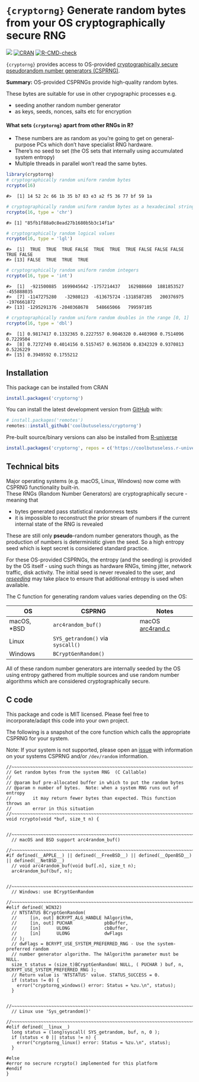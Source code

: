 
<!-- README.md is generated from README.Rmd. Please edit that file -->

# `{cryptorng}` Generate random bytes from your OS cryptographically secure RNG

<!-- badges: start -->

![](https://img.shields.io/badge/cool-useless-green.svg)
[![CRAN](http://www.r-pkg.org/badges/version/cryptorng)](https://cran.r-project.org/package=cryptorng)
[![R-CMD-check](https://github.com/coolbutuseless/cryptorng/actions/workflows/R-CMD-check.yaml/badge.svg)](https://github.com/coolbutuseless/cryptorng/actions/workflows/R-CMD-check.yaml)
<!-- badges: end -->

`{cryptorng}` provides access to OS-provided [cryptographically secure
pseudorandom number generators
(CSPRNG)](https://en.wikipedia.org/wiki/Cryptographically_secure_pseudorandom_number_generator).

**Summary:** OS-provided CSPRNGs provide high-quality random bytes.

These bytes are suitable for use in other crypographic processes e.g.

- seeding another random number generator
- as keys, seeds, nonces, salts etc for encryption

#### What sets `{cryptorng}` apart from other RNGs in R?

- These numbers are as random as you’re going to get on general-purpose
  PCs which don’t have specialist RNG hardware.  
- There’s no seed to set (the OS sets that internally using accumulated
  system entropy)
- Multiple threads in parallel won’t read the same bytes.

``` r
library(cryptorng)
# cryptographically random uniform random bytes
rcrypto(16)
```

    #>  [1] 14 52 2c 66 1b 35 b7 83 e3 a2 f5 36 77 bf 59 1a

``` r
# cryptographically random uniform random bytes as a hexadecimal string
rcrypto(16, type = 'chr')
```

    #> [1] "85fb1f88a0c8ead27b1680b5b3c14f1a"

``` r
# cryptographically random logical values
rcrypto(16, type = 'lgl')
```

    #>  [1]  TRUE  TRUE  TRUE FALSE  TRUE  TRUE  TRUE FALSE FALSE FALSE  TRUE FALSE
    #> [13] FALSE  TRUE  TRUE  TRUE

``` r
# cryptographically random uniform random integers
rcrypto(16, type = 'int')
```

    #>  [1]  -921500885  1699045642 -1757214437   162988660  1881853527  -455888035
    #>  [7] -1147275280   -32980123  -613675724 -1318587285   200376975 -1976661872
    #> [13] -1295291376 -2040368678   548665066   799597105

``` r
# cryptographically random uniform random doubles in the range [0, 1]
rcrypto(16, type = 'dbl')
```

    #>  [1] 0.9817417 0.1332365 0.2227557 0.9046320 0.4403960 0.7514096 0.7229504
    #>  [8] 0.7272749 0.4014156 0.5157457 0.9635036 0.8342329 0.9370813 0.5226229
    #> [15] 0.3949592 0.1755212

## Installation

This package can be installed from CRAN

``` r
install.packages('cryptorng')
```

You can install the latest development version from
[GitHub](https://github.com/coolbutuseless/cryptorng) with:

``` r
# install.packages('remotes')
remotes::install_github('coolbutuseless/cryptorng')
```

Pre-built source/binary versions can also be installed from
[R-universe](https://r-universe.dev)

``` r
install.packages('cryptorng', repos = c('https://coolbutuseless.r-universe.dev', 'https://cloud.r-project.org'))
```

## Technical bits

Major operating systems (e.g. macOS, Linux, Windows) now come with
CSPRNG functionality built-in.  
These RNGs (Random Number Generators) are cryptographically secure -
meaning that

- bytes generated pass statistical randomness tests
- it is impossible to reconstruct the prior stream of numbers if the
  current internal state of the RNG is revealed

These are still only **pseudo**-random number generators though, as the
production of numbers is deterministic given the seed. So a high entropy
seed which is kept secret is considered standard practice.

For these OS-provided CSPRNGs, the entropy (and the seeding) is provided
by the OS itself - using such things as hardware RNGs, timing jitter,
network traffic, disk activity. The initial seed is never revealed to
the user, and
[*reseeding*](https://en.wikipedia.org/wiki//dev/random#BSD_systems) may
take place to ensure that additional entropy is used when available.

The C function for generating random values varies depending on the OS:

| OS           | CSPRNG                            | Notes                                                                                                   |
|--------------|-----------------------------------|---------------------------------------------------------------------------------------------------------|
| macOS, \*BSD | `arc4random_buf()`                | macOS [arc4rand.c](http://www.opensource.apple.com/source/Libc/Libc-1044.10.1/gen/FreeBSD/arc4random.c) |
| Linux        | `SYS_getrandom()` via `syscall()` |                                                                                                         |
| Windows      | `BCryptGenRandom()`               |                                                                                                         |

All of these random number generators are internally seeded by the OS
using entropy gathered from multiple sources and use random number
algorithms which are considered cryptographically secure.

## C code

This package and code is MIT licensed. Please feel free to
incorporate/adapt this code into your own project.

The following is a snapshot of the core function which calls the
appropriate CSPRNG for your system.

Note: If your system is not supported, please open an
[issue](https://github.com/coolbutuseless/cryptorng/issues) with
information on your systems CSPRNG and/or `/dev/random` information.

    //~~~~~~~~~~~~~~~~~~~~~~~~~~~~~~~~~~~~~~~~~~~~~~~~~~~~~~~~~~~~~~~~~~~~~~~~~~~
    // Get random bytes from the system RNG  (C Callable)
    //
    // @param buf pre-allocated buffer in which to put the random bytes
    // @param n number of bytes.  Note: when a system RNG runs out of entropy
    //        it may return fewer bytes than expected. This function throws an 
    //        error in this situation
    //~~~~~~~~~~~~~~~~~~~~~~~~~~~~~~~~~~~~~~~~~~~~~~~~~~~~~~~~~~~~~~~~~~~~~~~~~~~
    void rcrypto(void *buf, size_t n) {
      
      //~~~~~~~~~~~~~~~~~~~~~~~~~~~~~~~~~~~~~~~~~~~~~~~~~~~~~~~~~~~~~~~~~~~~~~~~~
      // macOS and BSD support arc4random_buf()
      //~~~~~~~~~~~~~~~~~~~~~~~~~~~~~~~~~~~~~~~~~~~~~~~~~~~~~~~~~~~~~~~~~~~~~~~~~
    #if defined(__APPLE__) || defined(__FreeBSD__) || defined(__OpenBSD__) || defined(__NetBSD__)
      // void arc4random_buf(void buf[.n], size_t n);
      arc4random_buf(buf, n); 
      
      //~~~~~~~~~~~~~~~~~~~~~~~~~~~~~~~~~~~~~~~~~~~~~~~~~~~~~~~~~~~~~~~~~~~~~~~~~
      // Windows: use BCryptGenRandom
      //~~~~~~~~~~~~~~~~~~~~~~~~~~~~~~~~~~~~~~~~~~~~~~~~~~~~~~~~~~~~~~~~~~~~~~~~~
    #elif defined(_WIN32)  
      // NTSTATUS BCryptGenRandom(
      //     [in, out] BCRYPT_ALG_HANDLE hAlgorithm,
      //     [in, out] PUCHAR            pbBuffer,
      //     [in]      ULONG             cbBuffer,
      //     [in]      ULONG             dwFlags
      // );
      // dwFlags = BCRYPT_USE_SYSTEM_PREFERRED_RNG - Use the system-preferred random 
      // number generator algorithm. The hAlgorithm parameter must be NULL. 
      size_t status = (size_t)BCryptGenRandom( NULL, ( PUCHAR ) buf, n, BCRYPT_USE_SYSTEM_PREFERRED_RNG );
      // Return value is 'NTSTATUS' value. STATUS_SUCCESS = 0.
      if (status != 0) {
        error("cryptorng_windows() error: Status = %zu.\n", status);
      }
      
      //~~~~~~~~~~~~~~~~~~~~~~~~~~~~~~~~~~~~~~~~~~~~~~~~~~~~~~~~~~~~~~~~~~~~~~~~~
      // Linux use 'Sys_getrandom()'
      //~~~~~~~~~~~~~~~~~~~~~~~~~~~~~~~~~~~~~~~~~~~~~~~~~~~~~~~~~~~~~~~~~~~~~~~~~
    #elif defined(__linux__)
      long status = (long)syscall( SYS_getrandom, buf, n, 0 );
      if (status < 0 || status != n) {
        error("cryptorng_linux() error: Status = %zu.\n", status);
      }
      
    #else
    #error no secrure rcrypto() implemented for this platform
    #endif 
    }
